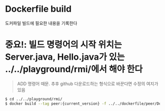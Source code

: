 # Dockerfile build

도커파일 빌드에 필요한 내용을 기록한다

# 중요!: 빌드 명령어의 시작 위치는 Server.java, Hello.java가 있는 ../../playground/rmi/에서 해야 한다
> ADD 명령어 때문. 추후 github 다운로드하는 형식으로 바꾼다면 수정의 여지가 있음

```bash
$ cd ../../playground/rmi/
$ docker build --tag peer:{current_version} -f ../../dockerfile/peer/Dockerfile .
```